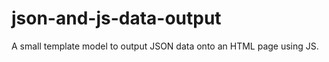 json-and-js-data-output
=======================

A small template model to output JSON data onto an HTML page using JS.
